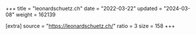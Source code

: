+++
title = "leonardschuetz.ch"
date = "2022-03-22"
updated = "2024-03-08"
weight = 162139

[extra]
source = "https://leonardschuetz.ch/"
ratio = 3
size = 158
+++

